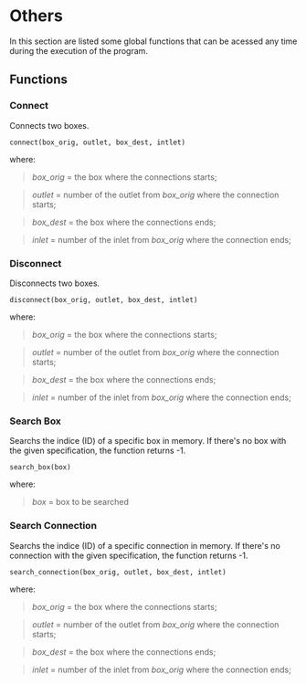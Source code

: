 # Others #

In this section are listed some global functions that can be acessed any time during the execution of the program.


## Functions ##
### Connect ###
Connects two boxes.
```
connect(box_orig, outlet, box_dest, intlet)
```
where:

> _box\_orig_ = the box where the connections starts;

> _outlet_ = number of the outlet from _box\_orig_ where the connection starts;

> _box\_dest_ = the box where the connections ends;

> _inlet_ = number of the inlet from _box\_orig_ where the connection ends;

### Disconnect ###
Disconnects two boxes.
```
disconnect(box_orig, outlet, box_dest, intlet)
```
where:

> _box\_orig_ = the box where the connections starts;

> _outlet_ = number of the outlet from _box\_orig_ where the connection starts;

> _box\_dest_ = the box where the connections ends;

> _inlet_ = number of the inlet from _box\_orig_ where the connection ends;


### Search Box ###
Searchs the indice (ID) of a specific box in memory. If there's no box with the given specification, the function returns -1.
```
search_box(box)
```
where:

> _box_ = box to be searched

### Search Connection ###
Searchs the indice (ID) of a specific connection in memory. If there's no connection with the given specification, the function returns -1.
```
search_connection(box_orig, outlet, box_dest, intlet)
```
where:

> _box\_orig_ = the box where the connections starts;

> _outlet_ = number of the outlet from _box\_orig_ where the connection starts;

> _box\_dest_ = the box where the connections ends;

> _inlet_ = number of the inlet from _box\_orig_ where the connection ends;




